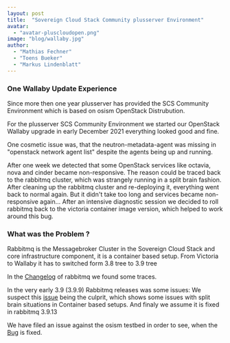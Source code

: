 ```yaml
---
layout: post
title:  "Sovereign Cloud Stack Community plusserver Environment"
avatar: 
  - "avatar-pluscloudopen.png"
image: "blog/wallaby.jpg"
author: 
  - "Mathias Fechner"
  - "Toens Bueker"
  - "Markus Lindenblatt"
---
```

### One Wallaby Update Experience

Since more then one year plusserver has provided the SCS Community Environment which is based on osism OpenStack Distrubution.

For the plusserver SCS Community Environment we started our OpenStack Wallaby upgrade
in early December 2021 everything looked good and fine.

One cosmetic issue was, that the neutron-metadata-agent was missing in "openstack network agent list"
despite the agents being up and running.

After one week we detected that some OpenStack services like octavia, nova and cinder became non-responsive.
The reason could be traced back to the rabbitmq cluster, which was strangely running in a split brain fashion.
After cleaning up the rabbitmq cluster and re-deploying it, everything went back to normal again.
But it didn't take too long and services became non-responsive again... 
After an intensive diagnostic session we decided to roll rabbitmq back to the victoria container image version, which helped to work around this bug.

### What was the Problem ?

Rabbitmq is the Messagebroker Cluster in the Sovereign Cloud Stack and core infrastructure component,
it is a container based setup. From Victoria to Wallaby it has to switched form 3.8 tree to 3.9 tree 

In the [Changelog](https://www.rabbitmq.com/changelog.html) of rabbitmq we found some traces.

In the very early 3.9 (3.9.9) Rabbitmq releases was some issues:
We suspect this [issue](https://github.com/rabbitmq/osiris/issues/53) being the culprit, 
which shows some issues with split brain situations in Container based setups.
And finaly we assume it is fixed in rabbitmq 3.9.13

We have filed an issue against the osism testbed in order to see, when the [Bug](https://github.com/osism/testbed/issues/978) is fixed.
